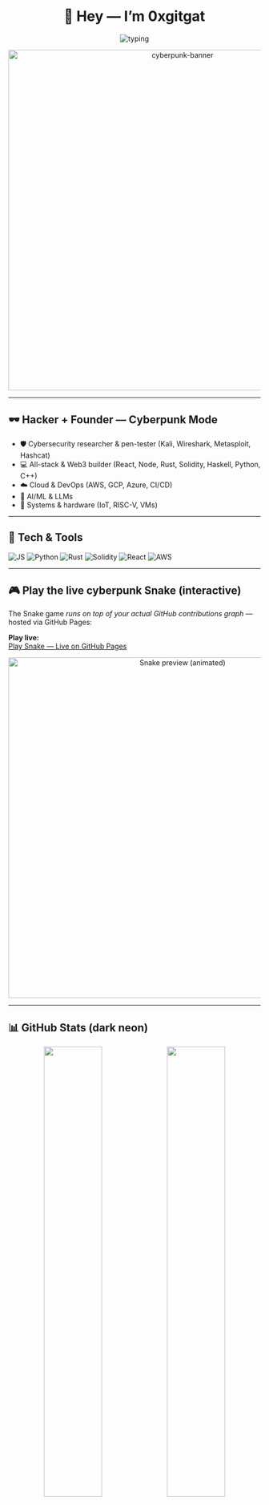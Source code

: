 <h1 align="center">👾 Hey — I’m <strong></strong>0xgitgat</strong></h1>
<p align="center">
  <img src="https://readme-typing-svg.herokuapp.com?font=Fira+Code&pause=1200&color=39FF14&width=760&lines=Building+the+future+%7C+Breaking+the+limits.;CyberSec+%2B+Web3+%2B+AI+%7C+All-Stack+Builder" alt="typing" />
</p>

<p align="center">
  <img src="https://media.giphy.com/media/o0vwzuFwCGAFO/giphy.gif" width="680" alt="cyberpunk-banner" />
</p>

---

## 🕶️ Hacker + Founder — Cyberpunk Mode
- 🛡️ Cybersecurity researcher & pen-tester (Kali, Wireshark, Metasploit, Hashcat)  
- 💻 All-stack & Web3 builder (React, Node, Rust, Solidity, Haskell, Python, C++)  
- ☁️ Cloud & DevOps (AWS, GCP, Azure, CI/CD)  
- 🤖 AI/ML & LLMs  
- 🔗 Systems & hardware (IoT, RISC-V, VMs)

---

## 🔧 Tech & Tools
![JS](https://img.shields.io/badge/-JavaScript-black?logo=javascript&logoColor=F7DF1E)
![Python](https://img.shields.io/badge/-Python-black?logo=python&logoColor=3776AB)
![Rust](https://img.shields.io/badge/-Rust-black?logo=rust&logoColor=white)
![Solidity](https://img.shields.io/badge/-Solidity-black?logo=solidity&logoColor=white)
![React](https://img.shields.io/badge/-React-black?logo=react&logoColor=61DAFB)
![AWS](https://img.shields.io/badge/-AWS-black?logo=amazon-aws&logoColor=FF9900)

---

## 🎮 Play the live cyberpunk Snake (interactive)
The Snake game *runs on top of your actual GitHub contributions graph* — hosted via GitHub Pages:

**Play live:**  
[Play Snake — Live on GitHub Pages](https://YOURUSERNAME.github.io/REPO_NAME/)

<!-- optional animated preview from action branch (created if you enable the optional workflow) -->
<p align="center">
  <a href="https://YOURUSERNAME.github.io/REPO_NAME/">
    <img src="https://raw.githubusercontent.com/YOURUSERNAME/REPO_NAME/output/snake.svg" alt="Snake preview (animated)" width="680" />
  </a>
</p>

---

## 📊 GitHub Stats (dark neon)
<p align="center">
  <img src="https://github-readme-stats.vercel.app/api?username=YOURUSERNAME&show_icons=true&theme=radical&hide_border=true&bg_color=000000&title_color=39FF14&icon_color=39FF14&text_color=FFFFFF" width="48%"/>
  <img src="https://github-readme-stats.vercel.app/api/top-langs/?username=YOURUSERNAME&layout=compact&theme=radical&hide_border=true&bg_color=000000&title_color=FF00FF&text_color=FFFFFF" width="48%"/>
</p>

---

## 🌐 Connect
[![LinkedIn](https://img.shields.io/badge/-LinkedIn-0e76a8?logo=linkedin&logoColor=white)](https://linkedin.com/in/sangeet-muralidhar/)
[![Twitter](https://img.shields.io/badge/-Twitter-1DA1F2?logo=twitter&logoColor=white)](https://twitter.com/0xgitgat)

---

<p align="center"><em>“Hack like an attacker. Build like a founder.”</em></p>
